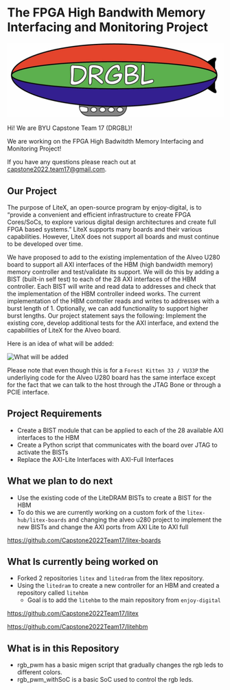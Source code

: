 # The FPGA High Bandwith Memory Interfacing and Monitoring Project

![DRGBL Logo](/docs/FDB273BD-66BB-4464-9FAC-8E479D60BDC9.jpeg)

Hi! We are BYU Capstone Team 17 (DRGBL)!

We are working on the FPGA High Badwitdth Memory Interfacing and Monitoring Project!

If you have any questions please reach out at capstone2022.team17@gmail.com.

## Our Project

The purpose of LiteX, an open-source program by enjoy-digital, is to “provide a convenient and efficient infrastructure to create FPGA Cores/SoCs, to explore various digital design architectures and create full FPGA based systems.” LiteX supports many boards and their various capabilities. However, LiteX does not support all boards and must continue to be developed over time. 

We have proposed to add to the existing implementation of the Alveo U280 board to support all AXI interfaces of the HBM (high bandwidth memory) memory controller and test/validate its support. We will do this by adding a BIST (built-in self test) to each of the 28 AXI interfaces of the HBM controller. Each BIST will write and read data to addresses and check that the implementation of the HBM controller indeed works. The current implementation of the HBM controller reads and writes to addresses with a burst length of 1. Optionally, we can add functionality to support higher burst lengths.
Our project statement says the following: Implement the existing core, develop additional tests for the AXI interface, and extend the capabilities of LiteX for the Alveo board.

Here is an idea of what will be added:

![What will be added](https://drive.google.com/uc?export=view&id=1aRLhPtZqdgbAqefOp2Rm0oeTggE13nZW)

Please note that even though this is for a `Forest Kitten 33 / VU33P` the underliying code for the Alveo U280 board has the same interface except for the fact that we can talk to the host through the JTAG Bone or through a PCIE interface.

## Project Requirements
* Create a BIST module that can be applied to each of the 28 available AXI interfaces to the HBM
* Create a Python script that communicates with the board over JTAG to activate the BISTs
* Replace the AXI-Lite Interfaces with AXI-Full Interfaces

## What we plan to do next
* Use the existing code of the LiteDRAM BISTs to create a BIST for the HBM
* To do this we are currently working on a custom fork of the `litex-hub/litex-boards` and changing the alveo u280 project to implement the new BISTs and change the AXI ports from AXI Lite to AXI full

https://github.com/Capstone2022Team17/litex-boards

## What Is currently being worked on
* Forked 2 repositories `litex` and `litedram` from the litex repository.
* Using the `litedram` to create a new controller for an HBM and created a repository called `litehbm`
  * Goal is to add the `litehbm` to the main repository from `enjoy-digital`

https://github.com/Capstone2022Team17/litex

https://github.com/Capstone2022Team17/litehbm

## What is in this Repository
* rgb_pwm has a basic migen script that gradually changes the rgb leds to different colors.
* rgb_pwm_withSoC is a basic SoC used to control the rgb leds.
